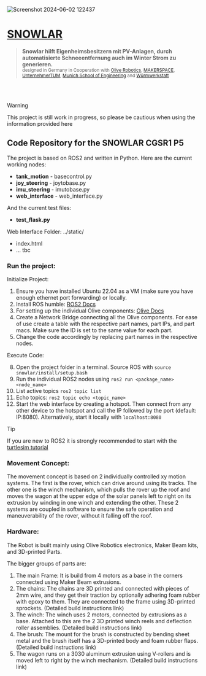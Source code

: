 ![Screenshot 2024-06-02 122437](https://github.com/linusvv/snowlar/assets/86794353/94a05a78-176c-4797-a13c-86c67e2ef37b)
# [SNOWLAR](https://sites.google.com/view/snowlar/)
> **Snowlar hilft Eigenheimsbesitzern mit PV-Anlagen, durch automatisierte Schneeentfernung auch im Winter Strom zu generieren.** <br>
> <sub> designed in Germany in Cooperation with [Olive Robotics](https://www.olive-robotics.com/), [MAKERSPACE](https://maker-space.de/), [UnternehmerTUM](https://www.unternehmertum.de/), [Munich School of Engineering](https://www.ed.tum.de/ed/studium/studienangebot/ingenieurwissenschaften-b-sc/) and [Würmwerkstatt](https://sites.google.com/view/wuermwerkstatt) </sub>

<br>
<br>

> [!WARNING]  
>  This project is still work in progress, so please be cautious when using the information provided here


## Code Repository for the SNOWLAR CGSR1 P5
The project is based on ROS2 and written in Python. Here are the current working nodes:
- **tank_motion** - basecontrol.py
- **joy_steering** - joytobase.py
- **imu_steering** - imutobase.py
- **web_interface** - web_interface.py

And the current test files:
- **test_flask.py**

Web Interface Folder: ../static/
- index.html
- ... tbc

### Run the project:
Initialize Project:
1. Ensure you have installed Ubuntu 22.04 as a VM (make sure you have enough ethernet port forwarding) or locally.
2. Install ROS humble: [ROS2 Docs](https://docs.ros.org/en/humble/Installation/Ubuntu-Install-Debians.html)
3. For setting up the individual Olive components: [Olive Docs](https://www.olive-robotics.com/olive-docs)
4. Create a Network Bridge connecting all the Olive components. For ease of use create a table with the respective part names, part IPs, and part macs. Make sure the ID is set to the same value for each part.
6. Change the code accordingly by replacing part names in the respective nodes.

Execute Code:

8. Open the project folder in a terminal. Source ROS with `source snowlar/install/setup.bash`
9. Run the individual ROS2 nodes using `ros2 run <package_name> <node_name>`
10. List active topics `ros2 topic list`
11. Echo topics: `ros2 topic echo <topic_name>`
12. Start the web interface by creating a hotspot. Then connect from any other device to the hotspot and call the IP followed by the port (default: IP:8080). Alternatively, start it locally with `localhost:8080`

> [!TIP]
> If you are new to ROS2 it is strongly recommended to start with the [turtlesim tutorial](https://docs.ros.org/en/humble/Tutorials.html)


### Movement Concept:
The movement concept is based on 2 individually controlled xy motion systems. The first is the rover, which can drive around using its tracks. The other one is the winch mechanism, which pulls the rover up the roof and moves the wagon at the upper edge of the solar panels left to right on its extrusion by winding in one winch and extending the other. These 2 systems are coupled in software to ensure the safe operation and maneuverability of the rover, without it falling off the roof.

### Hardware:
The Robot is built mainly using Olive Robotics electronics, Maker Beam kits, and 3D-printed Parts.

The bigger groups of parts are:
1. The main Frame: It is build from 4 motors as a base in the corners connected using Maker Beam extrusions.
2. The chains: The chains are 3D printed and connected with pieces of 2mm wire, and they get their traction by optionally adhering foam rubber with epoxy to them. They are connected to the frame using 3D-printed sprockets. (Detailed build instructions link)
3. The winch: The winch uses 2 motors, connected by extrusions as a base. Attached to this are the 2 3D printed winch reels and deflection roller assemblies. (Detailed build instructions link)
4. The brush: The mount for the brush is constructed by bending sheet metal and the brush itself has a 3D-printed body and foam rubber flaps. (Detailed build instructions link)
5. The wagon runs on a 3030 aluminum extrusion using V-rollers and is moved left to right by the winch mechanism. (Detailed build instructions link)

   
